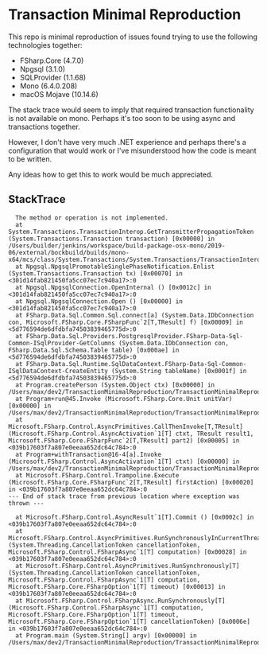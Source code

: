 ﻿# Transaction Minimal Reproduction

This repo is minimal reproduction of issues found trying to use the following technologies together:

- FSharp.Core (4.7.0)
- Npgsql (3.1.0)
- SQLProvider (1.1.68)
- Mono (6.4.0.208)
- macOS Mojave (10.14.6)

The stack trace would seem to imply that required transaction functionality is not available on mono.
Perhaps it's too soon to be using async and transactions together.

However, I don't have very much .NET experience and perhaps there's a configuration that would work or
I've misunderstood how the code is meant to be written.

Any ideas how to get this to work would be much appreciated.

## StackTrace

```
  The method or operation is not implemented.
  at System.Transactions.TransactionInterop.GetTransmitterPropagationToken (System.Transactions.Transaction transaction) [0x00000] in /Users/builder/jenkins/workspace/build-package-osx-mono/2019-06/external/bockbuild/builds/mono-x64/mcs/class/System.Transactions/System.Transactions/TransactionInterop.cs:57
  at Npgsql.NpgsqlPromotableSinglePhaseNotification.Enlist (System.Transactions.Transaction tx) [0x00070] in <301d14fab821450fa5cc07ec7c940a17>:0
  at Npgsql.NpgsqlConnection.OpenInternal () [0x0012c] in <301d14fab821450fa5cc07ec7c940a17>:0
  at Npgsql.NpgsqlConnection.Open () [0x00000] in <301d14fab821450fa5cc07ec7c940a17>:0
  at FSharp.Data.Sql.Common.Sql.connect[a] (System.Data.IDbConnection con, Microsoft.FSharp.Core.FSharpFunc`2[T,TResult] f) [0x00009] in <5d776594de6dfdbfa74503839465775d>:0
  at FSharp.Data.Sql.Providers.PostgresqlProvider.FSharp-Data-Sql-Common-ISqlProvider-GetColumns (System.Data.IDbConnection con, FSharp.Data.Sql.Schema.Table table) [0x000ae] in <5d776594de6dfdbfa74503839465775d>:0
  at FSharp.Data.Sql.Runtime.SqlDataContext.FSharp-Data-Sql-Common-ISqlDataContext-CreateEntity (System.String tableName) [0x0001f] in <5d776594de6dfdbfa74503839465775d>:0
  at Program.createPerson (System.Object ctx) [0x00000] in /Users/max/dev2/TransactionMinimalReproduction/TransactionMinimalReproduction/Program.fs:22
  at Program+run@45.Invoke (Microsoft.FSharp.Core.Unit unitVar) [0x00000] in /Users/max/dev2/TransactionMinimalReproduction/TransactionMinimalReproduction/Program.fs:45
  at Microsoft.FSharp.Control.AsyncPrimitives.CallThenInvoke[T,TResult] (Microsoft.FSharp.Control.AsyncActivation`1[T] ctxt, TResult result1, Microsoft.FSharp.Core.FSharpFunc`2[T,TResult] part2) [0x00005] in <039b17603f7a807e0eeaa652dc64c784>:0
  at Program+withTransaction@16-4[a].Invoke (Microsoft.FSharp.Control.AsyncActivation`1[T] ctxt) [0x00000] in /Users/max/dev2/TransactionMinimalReproduction/TransactionMinimalReproduction/Program.fs:16
  at Microsoft.FSharp.Control.Trampoline.Execute (Microsoft.FSharp.Core.FSharpFunc`2[T,TResult] firstAction) [0x00020] in <039b17603f7a807e0eeaa652dc64c784>:0
--- End of stack trace from previous location where exception was thrown ---

  at Microsoft.FSharp.Control.AsyncResult`1[T].Commit () [0x0002c] in <039b17603f7a807e0eeaa652dc64c784>:0
  at Microsoft.FSharp.Control.AsyncPrimitives.RunSynchronouslyInCurrentThread[a] (System.Threading.CancellationToken cancellationToken, Microsoft.FSharp.Control.FSharpAsync`1[T] computation) [0x00028] in <039b17603f7a807e0eeaa652dc64c784>:0
  at Microsoft.FSharp.Control.AsyncPrimitives.RunSynchronously[T] (System.Threading.CancellationToken cancellationToken, Microsoft.FSharp.Control.FSharpAsync`1[T] computation, Microsoft.FSharp.Core.FSharpOption`1[T] timeout) [0x00013] in <039b17603f7a807e0eeaa652dc64c784>:0
  at Microsoft.FSharp.Control.FSharpAsync.RunSynchronously[T] (Microsoft.FSharp.Control.FSharpAsync`1[T] computation, Microsoft.FSharp.Core.FSharpOption`1[T] timeout, Microsoft.FSharp.Core.FSharpOption`1[T] cancellationToken) [0x0006e] in <039b17603f7a807e0eeaa652dc64c784>:0
  at Program.main (System.String[] argv) [0x00000] in /Users/max/dev2/TransactionMinimalReproduction/TransactionMinimalReproduction/Program.fs:52
```
